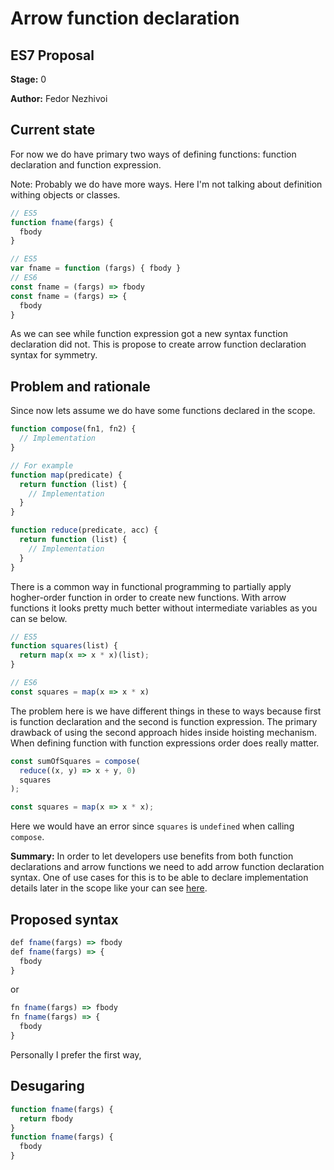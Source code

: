 # Arrow function declaration

## ES7 Proposal

**Stage:** 0

**Author:** Fedor Nezhivoi

## Current state

For now we do have primary two ways of defining functions: function declaration and function expression.

Note: Probably we do have more ways. Here I'm not talking about definition withing objects or classes.

```js
// ES5
function fname(fargs) {
  fbody
}

// ES5
var fname = function (fargs) { fbody }
// ES6
const fname = (fargs) => fbody
const fname = (fargs) => {
  fbody
}
```

As we can see while function expression got a new syntax function declaration did not.
This is propose to create arrow function declaration syntax for symmetry.

## Problem and rationale

Since now lets assume we do have some functions declared in the scope.

```js
function compose(fn1, fn2) {
  // Implementation
}

// For example
function map(predicate) {
  return function (list) {
    // Implementation
  }
}

function reduce(predicate, acc) {
  return function (list) {
    // Implementation
  }
}
```

There is a common way in functional programming to partially apply hogher-order function in order to create new functions.
With arrow functions it looks pretty much better without intermediate variables as you can se below.

```js
// ES5
function squares(list) {
  return map(x => x * x)(list);
}

// ES6
const squares = map(x => x * x)
```

The problem here is we have different things in these to ways because first is function declaration and the second is function expression. The primary drawback of using the second approach hides inside hoisting mechanism. When defining function with function expressions order does really matter.

```js
const sumOfSquares = compose(
  reduce((x, y) => x + y, 0)
  squares
);

const squares = map(x => x * x);
```

Here we would have an error since `squares` is `undefined` when calling `compose`.

**Summary:** In order to let developers use benefits from both function declarations and arrow functions we need to add arrow function declaration syntax. One of use cases for this is to be able to declare implementation details later in the scope like your can see [here](https://github.com/graphql/graphql-js/blob/master/src/execution/execute.js).

## Proposed syntax

```js
def fname(fargs) => fbody
def fname(fargs) => {
  fbody
}
```
or
```js
fn fname(fargs) => fbody
fn fname(fargs) => {
  fbody
}
```
Personally I prefer the first way,

## Desugaring

```js
function fname(fargs) {
  return fbody
}
function fname(fargs) {
  fbody
}
```
